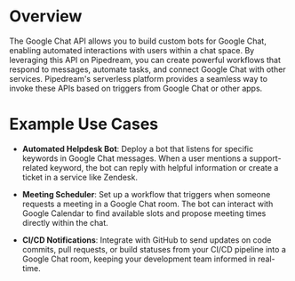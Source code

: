 # Overview

The Google Chat API allows you to build custom bots for Google Chat, enabling automated interactions with users within a chat space. By leveraging this API on Pipedream, you can create powerful workflows that respond to messages, automate tasks, and connect Google Chat with other services. Pipedream's serverless platform provides a seamless way to invoke these APIs based on triggers from Google Chat or other apps.

# Example Use Cases

- **Automated Helpdesk Bot**: Deploy a bot that listens for specific keywords in Google Chat messages. When a user mentions a support-related keyword, the bot can reply with helpful information or create a ticket in a service like Zendesk.

- **Meeting Scheduler**: Set up a workflow that triggers when someone requests a meeting in a Google Chat room. The bot can interact with Google Calendar to find available slots and propose meeting times directly within the chat.

- **CI/CD Notifications**: Integrate with GitHub to send updates on code commits, pull requests, or build statuses from your CI/CD pipeline into a Google Chat room, keeping your development team informed in real-time.
